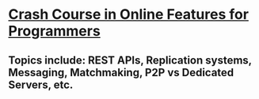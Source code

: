 # [Crash Course in Online Features for Programmers](https://www.youtube.com/watch?v=HVpcRXVkQl0&list=LL6MKUgGZ9Q8c2Ff7GnoRoqA)
## Topics include: REST APIs, Replication systems, Messaging, Matchmaking, P2P vs Dedicated Servers, etc.




